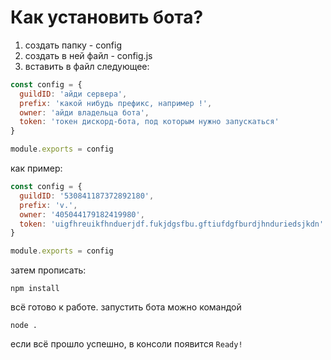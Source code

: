 Как установить бота?
=
1. создать папку - config
2. создать в ней файл - config.js
3. вставить в файл следующее:
```js
const config = {
  guildID: 'айди сервера',
  prefix: 'какой нибудь префикс, например !',
  owner: 'айди владельца бота',
  token: 'токен дискорд-бота, под которым нужно запускаться'
}

module.exports = config
```
как пример:
```js
const config = {
  guildID: '530841187372892180',
  prefix: 'v.',
  owner: '405044179182419980',
  token: 'uigfhreuikfhnduerjdf.fukjdgsfbu.gftiufdgfburdjhnduriedsjkdn'
}

module.exports = config
```
затем прописать:
```shell script
npm install
```
всё готово к работе. запустить бота можно командой
```shell script
node .
```
если всё прошло успешно, в консоли появится `Ready!`